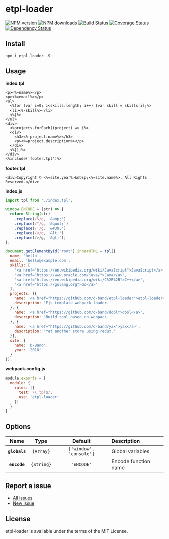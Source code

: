 etpl-loader
===========

[![NPM version](https://img.shields.io/npm/v/etpl-loader.svg)](https://www.npmjs.com/package/etpl-loader)
[![NPM downloads](https://img.shields.io/npm/dm/etpl-loader.svg)](https://www.npmjs.com/package/etpl-loader)
[![Build Status](https://travis-ci.org/d-band/etpl-loader.svg?branch=master)](https://travis-ci.org/d-band/etpl-loader)
[![Coverage Status](https://coveralls.io/repos/github/d-band/etpl-loader/badge.svg?branch=master)](https://coveralls.io/github/d-band/etpl-loader?branch=master)
[![Dependency Status](https://david-dm.org/d-band/etpl-loader.svg)](https://david-dm.org/d-band/etpl-loader)

## Install

```
npm i etpl-loader -S
```

## Usage

**index.tpl**
```ejs
<p><%=name%></p>
<p><%=email%></p>
<ul>
  <%for (var i=0; i<skills.length; i++) {var skill = skills[i];%>
  <li><%-skill%></li>
  <%}%>
</ul>
<div>
  <%projects.forEach((project) => {%>
  <div>
    <h3><%-project.name%></h3>
    <p><%=project.description%></p>
  </div>
  <%});%>
</div>
<%include('footer.tpl')%>
```

**footer.tpl**
```ejs
<div>Copyright © <%=site.year%>&nbsp;<%=site.name%>. All Rights Reserved.</div>
```

**index.js**
```js
import tpl from './index.tpl';

window.ENCODE = (str) => {
  return String(str)
    .replace(/&/g, '&amp;')
    .replace(/"/g, '&quot;')
    .replace(/'/g, '&#39;')
    .replace(/</g, '&lt;')
    .replace(/>/g, '&gt;');
};

document.getElementById('root').innerHTML = tpl({
  name: 'hello',
  email: 'hello@example.com',
  skills: [
    '<a href="https://en.wikipedia.org/wiki/JavaScript">JavaScript</a>',
    '<a href="https://www.oracle.com/java/">Java</a>',
    '<a href="https://en.wikipedia.org/wiki/C%2B%2B">C++</a>',
    '<a href="https://golang.org">Go</a>'
  ],
  projects: [{
    name: '<a href="https://github.com/d-band/etpl-loader">etpl-loader</a>',
    description: 'Ejs template webpack loader.'
  }, {
    name: '<a href="https://github.com/d-band/dool">dool</a>',
    description: 'Build tool based on webpack.'
  }, {
    name: '<a href="https://github.com/d-band/yax">yax</a>',
    description: 'Yet another store using redux.'
  }],
  site: {
    name: 'D-Band',
    year: '2018'
  }
});
```

**webpack.config.js**
```js
module.exports = {
  module: {
    rules: [{
      test: /\.tpl$/,
      use: 'etpl-loader'
    }]
  }
}
```

## Options

|Name|Type|Default|Description|
|:--:|:--:|:-----:|:----------|
|**`globals`**|`{Array}`|`['window', 'console']`|Global variables|
|**`encode`**|`{String}`|`'ENCODE'`|Encode function name|

## Report a issue

* [All issues](https://github.com/d-band/etpl-loader/issues)
* [New issue](https://github.com/d-band/etpl-loader/issues/new)

## License

etpl-loader is available under the terms of the MIT License.
